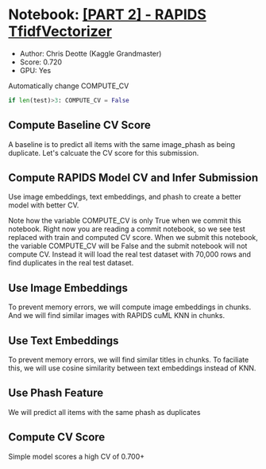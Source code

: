 
# Notebook: [[PART 2] - RAPIDS TfidfVectorizer](https://www.kaggle.com/cdeotte/part-2-rapids-tfidfvectorizer-cv-0-700)

- Author: Chris Deotte (Kaggle Grandmaster)
- Score: 0.720
- GPU: Yes

Automatically change COMPUTE_CV

```python
if len(test)>3: COMPUTE_CV = False
```


## Compute Baseline CV Score

A baseline is to predict all items with the same image_phash as being duplicate. Let's calcuate the CV score for this submission.

## Compute RAPIDS Model CV and Infer Submission

Use image embeddings, text embeddings, and phash to create a better model with better CV.

Note how the variable COMPUTE_CV is only True when we commit this notebook. Right now you are reading a commit notebook, so we see test replaced with train and computed CV score. When we submit this notebook, the variable COMPUTE_CV will be False and the submit notebook will not compute CV. Instead it will load the real test dataset with 70,000 rows and find duplicates in the real test dataset.

## Use Image Embeddings

To prevent memory errors, we will compute image embeddings in chunks. And we will find similar images with RAPIDS cuML KNN in chunks.

## Use Text Embeddings

To prevent memory errors, we will find similar titles in chunks. To faciliate this, we will use cosine similarity between text embeddings instead of KNN.

## Use Phash Feature

We will predict all items with the same phash as duplicates

## Compute CV Score

Simple model scores a high CV of 0.700+

